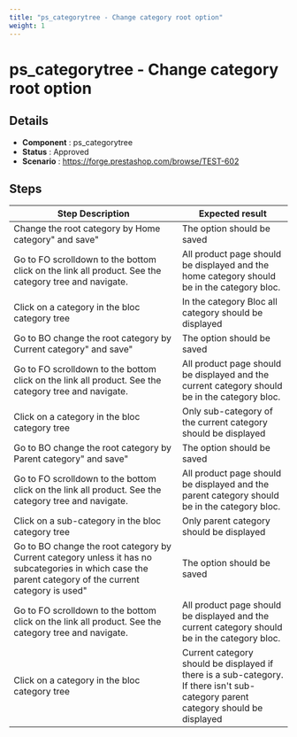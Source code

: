 ```yaml
---
title: "ps_categorytree - Change category root option"
weight: 1
---
```


# ps_categorytree - Change category root option
## Details
* **Component** : ps_categorytree
* **Status** : Approved
* **Scenario** : https://forge.prestashop.com/browse/TEST-602

## Steps
| Step Description | Expected result |
| ----- | ----- |
| Change the root category by Home category" and save" | The option should be saved |
| Go to FO scrolldown to the bottom click on the link all product. See the category tree and navigate. | All product page should be displayed and the home category should be in the category bloc. |
| Click on a category in the bloc category tree | In the category Bloc all category should be displayed |
| Go to BO change the root category by Current category" and save" | The option should be saved |
| Go to FO scrolldown to the bottom click on the link all product. See the category tree and navigate. | All product page should be displayed and the current category should be in the category bloc. |
| Click on a category in the bloc category tree | Only sub-category of the current category should be displayed |
| Go to BO change the root category by Parent category" and save" | The option should be saved |
| Go to FO scrolldown to the bottom click on the link all product. See the category tree and navigate. | All product page should be displayed and the parent category should be in the category bloc. |
| Click on a sub-category in the bloc category tree | Only parent category should be displayed |
| Go to BO change the root category by Current category unless it has no subcategories in which case the parent category of the current category is used" | The option should be saved |
| Go to FO scrolldown to the bottom click on the link all product. See the category tree and navigate. | All product page should be displayed and the current category should be in the category bloc. |
| Click on a category in the bloc category tree | Current category should be displayed if there is a sub-category.<br>If there isn't sub-category parent category should be displayed |